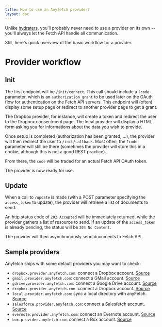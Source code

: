 ```yaml
---
title: How to use an Anyfetch provider?
layout: doc
---
```


Unlike [hydraters](/guides/using/hydrater.html), you'll probably never need to use a provider on its own -- you'll always let the Fetch API handle all communication.

Still, here's quick overview of the basic workflow for a provider.

# Provider workflow
## Init
The first endpoint will be `/init/connect`. This call should include a `?code` parameter, which is an `authorization_grant` to be used later on the OAuth flow for authentication on the Fetch API servers.
This endpoint will (often) display some setup page or redirect to another provider page to get a grant.

The Dropbox provider, for instance, will create a token and redirect the user to the Dropbox consentment page.
The local provider will display a HTML form asking you for informations about the data you wish to provide.

Once setup is completed (authorization has been granted, ...), the provider will then redirect the user to `/init/callback`. Most often, the `?code` parameter will still be there (sometimes the provider will store this in a cookie, although this is not a good REST practice).

From there, the `code` will be traded for an actual Fetch API OAuth token.

The provider is now ready for use.

## Update
When a call to `/update` is made (with a POST parameter specifying the `access_token` to update), the provider will retrieve a list of documents to send.

An http status code of `202 Accepted` will be immediately returned, while the provider gathers a list of resource to send.
If an update of the `access_token` is already pending, the status will be `204 No Content`.

The provider will then asynchronously send documents to Fetch API.

## Sample providers
Anyfetch ships with some default providers you may want to check:

* `dropbox.provider.anyfetch.com`: connect a Dropbox account. [Source](https://github.com/Papiel/dropbox.provider.anyfetch.com)
* `gmail.provider.anyfetch.com`: connect a GMail account. [Source](https://github.com/Papiel/gmail.provider.anyfetch.com)
* `gdrive.provider.anyfetch.com`: connect a Google Drive account. [Source](https://github.com/Papiel/gdrive.provider.anyfetch.com)
* `dropbox.provider.anyfetch.com`: connect a Dropbox account. [Source](https://github.com/Papiel/dropbox.provider.anyfetch.com)
* `local.provider.anyfetch.com`: sync a local directory with anyFetch. [Source](https://github.com/Papiel/local.provider.anyfetch.com)
* `salesforce.provider.anyfetch.com`: connect a Salesfetch account. [Source](https://github.com/Papiel/salesforce.provider.anyfetch.com)
* `evernote.provider.anyfetch.com`: connect an Evernote account. [Source](https://github.com/Papiel/evernote.provider.anyfetch.com)
* `box.provider.anyfetch.com`: connect a Box account. [Source](https://github.com/Papiel/box.provider.anyfetch.com)

